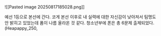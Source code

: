 ![[Pasted image 20250817185028.png]]

예선 1등으로 본선에 간다. 코게 본선 이후로 내 실력에 대한 자신감이 낮아져서 팀명도 안 밝히고 있었는데 폼이 나름 올라온 것 같다. 청소년부에 폰은 총 6문제 출제되었다. (Heapappy_250, 